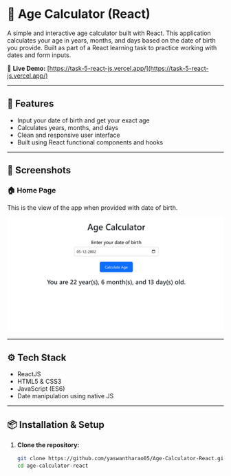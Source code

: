 # 🎂 Age Calculator (React)

A simple and interactive age calculator built with React. This application calculates your age in years, months, and days based on the date of birth you provide. Built as part of a React learning task to practice working with dates and form inputs.

🔗 **Live Demo:** [https://task-5-react-js.vercel.app/](https://task-5-react-js.vercel.app/)

---

## 🚀 Features

- Input your date of birth and get your exact age  
- Calculates years, months, and days  
- Clean and responsive user interface  
- Built using React functional components and hooks  

---

## 📸 Screenshots

### 🏠 Home Page

This is the view of the app when provided with date of birth.

![Home Page](./age_calculator1.jpg)

---

## ⚙️ Tech Stack

- ReactJS  
- HTML5 & CSS3  
- JavaScript (ES6)  
- Date manipulation using native JS

---

## 📦 Installation & Setup

1. **Clone the repository:**
   ```bash
   git clone https://github.com/yaswantharao05/Age-Calculator-React.git
   cd age-calculator-react
